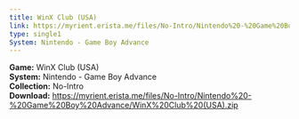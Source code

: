 ```yaml
---
title: WinX Club (USA)
link: https://myrient.erista.me/files/No-Intro/Nintendo%20-%20Game%20Boy%20Advance/WinX%20Club%20(USA).zip
type: single1
System: Nintendo - Game Boy Advance
---
```

<b>Game:</b> WinX Club (USA)<br>
<b>System:</b> Nintendo - Game Boy Advance<br>
<b>Collection:</b> No-Intro<br>
<b>Download:</b> https://myrient.erista.me/files/No-Intro/Nintendo%20-%20Game%20Boy%20Advance/WinX%20Club%20(USA).zip